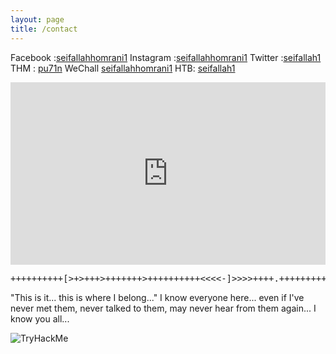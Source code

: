 ```yaml
---
layout: page
title: /contact
---
```


Facebook :[seifallahhomrani1](https://fb.com/seifallahhomrani1.social) 
Instagram :[seifallahhomrani1](https://www.instagram.com/seifallahhomrani1/)
Twitter :[seifallah1](https://twitter.com/seifallahh1)
THM : [pu71n](https://tryhackme.com/p/pu71n)
WeChall [seifallahhomrani1](https://www.wechall.net/profile/seifallahhomrani1)
HTB: [seifallah1](https://www.hackthebox.eu/home/users/profile/255430)
<div style="width:100%;height:0;padding-bottom:58%;position:relative;"><iframe src="https://giphy.com/embed/l0MYC0LajbaPoEADu" width="100%" height="100%" style="position:absolute" frameBorder="0" class="giphy-embed" allowFullScreen></iframe></div><p></p>

<pre>
++++++++++[>+>+++>+++++++>++++++++++<<<<-]>>>>++++.++++++++++++..----.<------------.-----------..>.--------.++++++++++.-----------------.++.++++++++.<-.>++++.+++.-----------.<+.>++.++++++++++..++.----------------.++++++++++++++.<.++++++++.--------.++++.-----.>-----------.++++++++++++.-------.-.
</pre>
"This is it... this is where I belong..."
I know everyone here... even if I've never met them, never talked to
them, may never hear from them again... I know you all...


<img src="https://tryhackme-badges.s3.amazonaws.com/pu71n.png" alt="TryHackMe">



